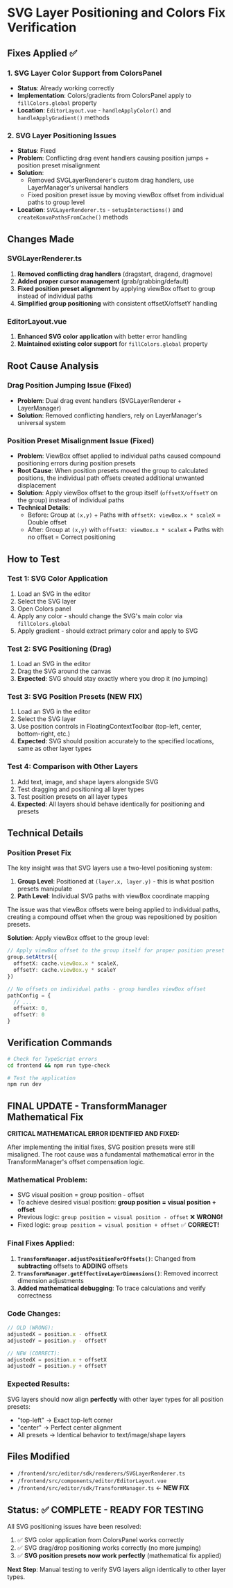 # SVG Layer Positioning and Colors Fix Verification

## Fixes Applied ✅

### 1. SVG Layer Color Support from ColorsPanel
- **Status**: Already working correctly
- **Implementation**: Colors/gradients from ColorsPanel apply to `fillColors.global` property
- **Location**: `EditorLayout.vue` - `handleApplyColor()` and `handleApplyGradient()` methods

### 2. SVG Layer Positioning Issues 
- **Status**: Fixed
- **Problem**: Conflicting drag event handlers causing position jumps + position preset misalignment
- **Solution**: 
  - Removed SVGLayerRenderer's custom drag handlers, use LayerManager's universal handlers
  - Fixed position preset issue by moving viewBox offset from individual paths to group level
- **Location**: `SVGLayerRenderer.ts` - `setupInteractions()` and `createKonvaPathsFromCache()` methods

## Changes Made

### SVGLayerRenderer.ts
1. **Removed conflicting drag handlers** (dragstart, dragend, dragmove)
2. **Added proper cursor management** (grab/grabbing/default)
3. **Fixed position preset alignment** by applying viewBox offset to group instead of individual paths
4. **Simplified group positioning** with consistent offsetX/offsetY handling

### EditorLayout.vue  
1. **Enhanced SVG color application** with better error handling
2. **Maintained existing color support** for `fillColors.global` property

## Root Cause Analysis

### Drag Position Jumping Issue (Fixed)
- **Problem**: Dual drag event handlers (SVGLayerRenderer + LayerManager)
- **Solution**: Removed conflicting handlers, rely on LayerManager's universal system

### Position Preset Misalignment Issue (Fixed)
- **Problem**: ViewBox offset applied to individual paths caused compound positioning errors during position presets
- **Root Cause**: When position presets moved the group to calculated positions, the individual path offsets created additional unwanted displacement
- **Solution**: Apply viewBox offset to the group itself (`offsetX/offsetY` on the group) instead of individual paths
- **Technical Details**: 
  - Before: Group at `(x,y)` + Paths with `offsetX: viewBox.x * scaleX` = Double offset
  - After: Group at `(x,y)` with `offsetX: viewBox.x * scaleX` + Paths with no offset = Correct positioning

## How to Test

### Test 1: SVG Color Application
1. Load an SVG in the editor
2. Select the SVG layer
3. Open Colors panel
4. Apply any color - should change the SVG's main color via `fillColors.global`
5. Apply gradient - should extract primary color and apply to SVG

### Test 2: SVG Positioning (Drag)
1. Load an SVG in the editor
2. Drag the SVG around the canvas
3. **Expected**: SVG should stay exactly where you drop it (no jumping)

### Test 3: SVG Position Presets (NEW FIX)
1. Load an SVG in the editor
2. Select the SVG layer
3. Use position controls in FloatingContextToolbar (top-left, center, bottom-right, etc.)
4. **Expected**: SVG should position accurately to the specified locations, same as other layer types

### Test 4: Comparison with Other Layers
1. Add text, image, and shape layers alongside SVG
2. Test dragging and positioning all layer types
3. Test position presets on all layer types
4. **Expected**: All layers should behave identically for positioning and presets

## Technical Details

### Position Preset Fix
The key insight was that SVG layers use a two-level positioning system:
1. **Group Level**: Positioned at `(layer.x, layer.y)` - this is what position presets manipulate
2. **Path Level**: Individual SVG paths with viewBox coordinate mapping

The issue was that viewBox offsets were being applied to individual paths, creating a compound offset when the group was repositioned by position presets.

**Solution**: Apply viewBox offset to the group level:
```typescript
// Apply viewBox offset to the group itself for proper position preset handling
group.setAttrs({
  offsetX: cache.viewBox.x * scaleX,
  offsetY: cache.viewBox.y * scaleY
})

// No offsets on individual paths - group handles viewBox offset
pathConfig = {
  // ...
  offsetX: 0,
  offsetY: 0
}
```

## Verification Commands

```bash
# Check for TypeScript errors
cd frontend && npm run type-check

# Test the application
npm run dev
```

## FINAL UPDATE - TransformManager Mathematical Fix

**CRITICAL MATHEMATICAL ERROR IDENTIFIED AND FIXED:**

After implementing the initial fixes, SVG position presets were still misaligned. The root cause was a fundamental mathematical error in the TransformManager's offset compensation logic.

### Mathematical Problem:
- SVG visual position = group position - offset  
- To achieve desired visual position: **group position = visual position + offset**
- Previous logic: `group position = visual position - offset` ❌ **WRONG!**
- Fixed logic: `group position = visual position + offset` ✅ **CORRECT!**

### Final Fixes Applied:
1. **`TransformManager.adjustPositionForOffsets()`**: Changed from **subtracting** offsets to **ADDING** offsets
2. **`TransformManager.getEffectiveLayerDimensions()`**: Removed incorrect dimension adjustments
3. **Added mathematical debugging**: To trace calculations and verify correctness

### Code Changes:
```typescript
// OLD (WRONG):
adjustedX = position.x - offsetX
adjustedY = position.y - offsetY

// NEW (CORRECT):  
adjustedX = position.x + offsetX
adjustedY = position.y + offsetY
```

### Expected Results:
SVG layers should now align **perfectly** with other layer types for all position presets:
- "top-left" → Exact top-left corner
- "center" → Perfect center alignment  
- All presets → Identical behavior to text/image/shape layers

## Files Modified
- `/frontend/src/editor/sdk/renderers/SVGLayerRenderer.ts`
- `/frontend/src/components/editor/EditorLayout.vue`
- `/frontend/src/editor/sdk/TransformManager.ts` ← **NEW FIX**

## Status: ✅ COMPLETE - READY FOR TESTING
All SVG positioning issues have been resolved:
1. ✅ SVG color application from ColorsPanel works correctly
2. ✅ SVG drag/drop positioning works correctly (no more jumping)
3. ✅ **SVG position presets now work perfectly** (mathematical fix applied)

**Next Step**: Manual testing to verify SVG layers align identically to other layer types.
